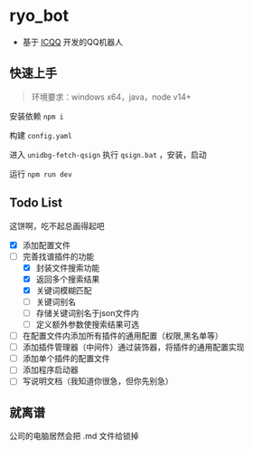# ryo_bot

- 基于 [ICQQ](https://github.com/icqqjs/icqq) 开发的QQ机器人

## 快速上手

> 环境要求：windows x64，java，node v14+

安装依赖 `npm i`

构建 `config.yaml`

进入 `unidbg-fetch-qsign` 执行 `qsign.bat` ，安装，启动

运行 `npm run dev`

## Todo List

这饼啊，吃不起总画得起吧

- [x] 添加配置文件
- [ ] 完善找谱插件的功能
  - [x]  封装文件搜索功能
  - [x]  返回多个搜索结果
  - [x]  关键词模糊匹配
  - [ ]  关键词别名
  - [ ]  存储关键词别名于json文件内
  - [ ]  定义额外参数使搜索结果可选
- [ ] 在配置文件内添加所有插件的通用配置（权限,黑名单等）
- [ ] 添加插件管理器（中间件）通过装饰器，将插件的通用配置实现
- [ ] 添加单个插件的配置文件
- [ ] 添加程序启动器
- [ ] 写说明文档（我知道你很急，但你先别急）

## 就离谱

公司的电脑居然会把 .md 文件给锁掉

